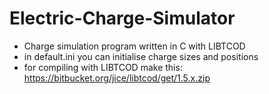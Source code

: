 # Electric-Charge-Simulator
- Charge simulation program written in C with LIBTCOD
- in default.ini you can initialise charge sizes and positions
- for compiling with LIBTCOD make this: https://bitbucket.org/jice/libtcod/get/1.5.x.zip
